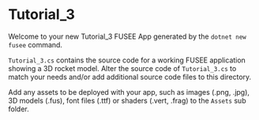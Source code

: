 # Tutorial_3

Welcome to your new Tutorial_3 FUSEE App generated by the `dotnet new fusee` command.

`Tutorial_3.cs` contains the source code for a working FUSEE application showing 
a 3D rocket model. Alter the source code of `Tutorial_3.cs` to match your needs 
and/or add additional source code files to this directory.

Add any assets to be deployed with your app, such as images (.png, .jpg), 
3D models (.fus), font files (.ttf) or shaders (.vert, .frag) 
to the `Assets` sub folder.


